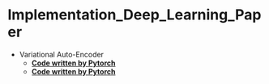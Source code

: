 # Implementation_Deep_Learning_Paper
  - Variational Auto-Encoder
    - <b>[Code written by Pytorch](/blob/main/Auto-Encoding%20Variational%20Bayes/VAE_for_MNIST_Pytorch.ipynb)</b>
    - <b>[Code written by Pytorch](/blob/main/Auto-Encoding%20Variational%20Bayes/VAE_for_MNIST_Tensorflow.ipynb)</b>
